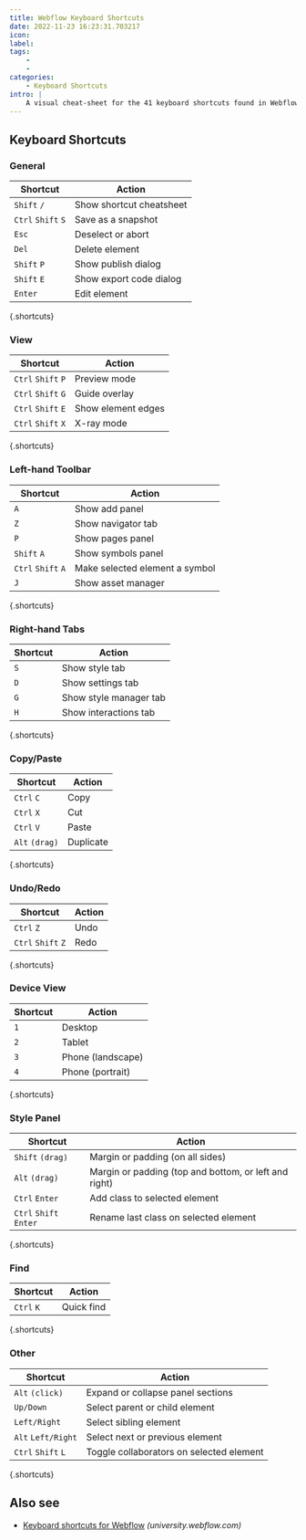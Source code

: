 ```yaml
---
title: Webflow Keyboard Shortcuts
date: 2022-11-23 16:23:31.703217
icon: 
label: 
tags: 
    - 
    - 
categories:
    - Keyboard Shortcuts
intro: |
    A visual cheat-sheet for the 41 keyboard shortcuts found in Webflow
---
```




Keyboard Shortcuts
------------------



### General

Shortcut | Action
---|---
`Shift` `/`  | Show shortcut cheatsheet
`Ctrl` `Shift` `S`  | Save as a snapshot
`Esc`  | Deselect or abort
`Del`  | Delete element
`Shift` `P`  | Show publish dialog
`Shift` `E`  | Show export code dialog
`Enter`  | Edit element
{.shortcuts}


### View

Shortcut | Action
---|---
`Ctrl` `Shift` `P`  | Preview mode
`Ctrl` `Shift` `G`  | Guide overlay
`Ctrl` `Shift` `E`  | Show element edges
`Ctrl` `Shift` `X`  | X-ray mode
{.shortcuts}


### Left-hand Toolbar

Shortcut | Action
---|---
`A`  | Show add panel
`Z`  | Show navigator tab
`P`  | Show pages panel
`Shift` `A`  | Show symbols panel
`Ctrl` `Shift` `A`  | Make selected element a symbol
`J`  | Show asset manager
{.shortcuts}


### Right-hand Tabs

Shortcut | Action
---|---
`S`  | Show style tab
`D`  | Show settings tab
`G`  | Show style manager tab
`H`  | Show interactions tab
{.shortcuts}


### Copy/Paste

Shortcut | Action
---|---
`Ctrl` `C`  | Copy
`Ctrl` `X`  | Cut
`Ctrl` `V`  | Paste
`Alt` `(drag)`  | Duplicate
{.shortcuts}


### Undo/Redo

Shortcut | Action
---|---
`Ctrl` `Z`  | Undo
`Ctrl` `Shift` `Z`  | Redo
{.shortcuts}


### Device View

Shortcut | Action
---|---
`1`  | Desktop
`2`  | Tablet
`3`  | Phone (landscape)
`4`  | Phone (portrait)
{.shortcuts}


### Style Panel

Shortcut | Action
---|---
`Shift` `(drag)`  | Margin or padding (on all sides)
`Alt` `(drag)`  | Margin or padding (top and bottom, or left and right)
`Ctrl` `Enter`  | Add class to selected element
`Ctrl` `Shift` `Enter`  | Rename last class on selected element
{.shortcuts}


### Find

Shortcut | Action
---|---
`Ctrl` `K`  | Quick find
{.shortcuts}


### Other

Shortcut | Action
---|---
`Alt` `(click)`  | Expand or collapse panel sections
`Up/Down`  | Select parent or child element
`Left/Right`  | Select sibling element
`Alt` `Left/Right`  | Select next or previous element
`Ctrl` `Shift` `L`  | Toggle collaborators on selected element
{.shortcuts}




Also see
--------
- [Keyboard shortcuts for Webflow](https://university.webflow.com/article/keyboard-shortcuts-in-the-webflow-designer) _(university.webflow.com)_
